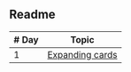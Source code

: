 ## Readme
| # Day         | Topic         |
| ------------- | ------------- |
| 1          | [Expanding cards](https://first-50-islomnumanov.netlify.app/) |


